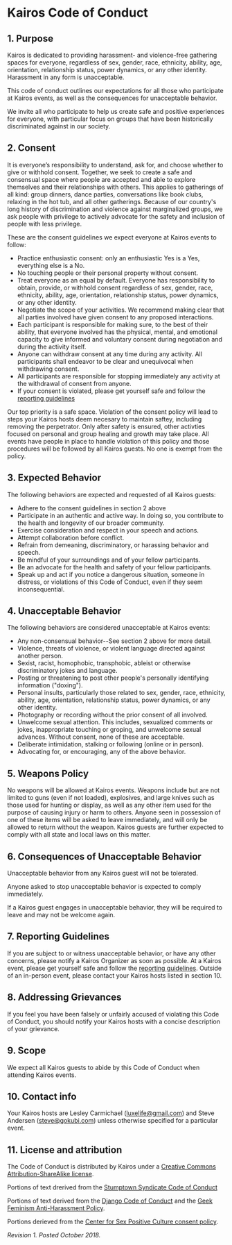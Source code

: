 # Kairos Code of Conduct

## 1. Purpose

Kairos is dedicated to providing harassment- and violence-free gathering spaces for everyone, regardless of sex, gender, race, ethnicity, ability, age, orientation, relationship status, power dynamics, or any other identity. Harassment in any form is unacceptable.

This code of conduct outlines our expectations for all those who participate at Kairos events, as well as the consequences for unacceptable behavior.

We invite all who participate to help us create safe and positive experiences for everyone, with particular focus on groups that have been historically discriminated against in our society.

## 2. Consent

It is everyone’s responsibility to understand, ask for, and choose whether to give or withhold consent. Together, we seek to create a safe and consensual space where people are accepted and able to explore themselves and their relationships with others. This applies to gatherings of all kind: group dinners, dance parties, conversations like book clubs, relaxing in the hot tub, and all other gatherings. Because of our country's long history of discrimination and violence against marginalized groups, we ask people with privilege to actively advocate for the safety and inclusion of people with less privilege.

These are the consent guidelines we expect everyone at Kairos events to follow:

  * Practice enthusiastic consent: only an enthusiastic Yes is a Yes, everything else is a No.
  * No touching people or their personal property without consent.
  * Treat everyone as an equal by default. Everyone has responsibility to obtain, provide, or withhold consent regardless of sex, gender, race, ethnicity, ability, age, orientation, relationship status, power dynamics, or any other identity.
  * Negotiate the scope of your activities. We recommend making clear that all parties involved have given consent to any proposed interactions.
  * Each participant is responsible for making sure, to the best of their ability, that everyone involved has the physical, mental, and emotional capacity to give informed and voluntary consent during negotiation and during the activity itself.
  * Anyone can withdraw consent at any time during any activity. All participants shall endeavor to be clear and unequivocal when withdrawing consent.
  * All participants are responsible for stopping immediately any activity at the withdrawal of consent from anyone.
  * If your consent is violated, please get yourself safe and follow the [reporting guidelines](https://gokubi.github.io/policies/reporting_guidelines.html)
  
  Our top priority is a safe space. Violation of the consent policy will lead to steps your Kairos hosts deem necesary to maintain saftey, including removing the perpetrator. Only after safety is ensured, other activties focused on personal and group healing and growth may take place. All events have people in place to handle violation of this policy and those procedures will be followed by all Kairos guests. No one is exempt from the policy.

## 3. Expected Behavior

The following behaviors are expected and requested of all Kairos guests:

  * Adhere to the consent guidelines in section 2 above
  * Participate in an authentic and active way. In doing so, you contribute to the health and longevity of our broader community.
  * Exercise consideration and respect in your speech and actions.
  * Attempt collaboration before conflict.
  * Refrain from demeaning, discriminatory, or harassing behavior and speech.
  * Be mindful of your surroundings and of your fellow participants.
  * Be an advocate for the health and safety of your fellow participants.
  * Speak up and act if you notice a dangerous situation, someone in distress, or violations of this Code of Conduct, even if they seem inconsequential.

## 4. Unacceptable Behavior

The following behaviors are considered unacceptable at Kairos events:

  * Any non-consensual behavior--See section 2 above for more detail.
  * Violence, threats of violence, or violent language directed against another person.
  * Sexist, racist, homophobic, transphobic, ableist or otherwise discriminatory jokes and language.
  * Posting or threatening to post other people's personally identifying information ("doxing").
  * Personal insults, particularly those related to sex, gender, race, ethnicity, ability, age, orientation, relationship status, power dynamics, or any other identity.
  * Photography or recording without the prior consent of all involved.
  * Unwelcome sexual attention. This includes, sexualized comments or jokes, inappropriate touching or groping, and unwelcome sexual advances. Without consent, none of these are acceptable.
  * Deliberate intimidation, stalking or following (online or in person).
  * Advocating for, or encouraging, any of the above behavior.

## 5. Weapons Policy

No weapons will be allowed at Kairos events. Weapons include but are not limited to guns (even if not loaded), explosives, and large knives such as those used for hunting or display, as well as any other item used for the purpose of causing injury or harm to others. Anyone seen in possession of one of these items will be asked to leave immediately, and will only be allowed to return without the weapon. Kairos guests are further expected to comply with all state and local laws on this matter.

## 6. Consequences of Unacceptable Behavior

Unacceptable behavior from any Kairos guest will not be tolerated.

Anyone asked to stop unacceptable behavior is expected to comply immediately.

If a Kairos guest engages in unacceptable behavior, they will be required to leave and may not be welcome again.

## 7. Reporting Guidelines

If you are subject to or witness unacceptable behavior, or have any other concerns, please notify a Kairos Organizer as soon as possible. At a Kairos event, please get yourself safe and follow the [reporting guidelines](https://gokubi.github.io/policies/reporting_guidelines.html). Outside of an in-person event, please contact your Kairos hosts listed in section 10.

## 8. Addressing Grievances

If you feel you have been falsely or unfairly accused of violating this Code of Conduct, you should notify your Kairos hosts with a concise description of your grievance.

## 9. Scope

We expect all Kairos guests to abide by this Code of Conduct when attending Kairos events.

## 10. Contact info

Your Kairos hosts are Lesley Carmichael (<luxelife@gmail.com>) and Steve Andersen (<steve@gokubi.com>) unless otherwise specified for a particular event.

## 11. License and attribution

The Code of Conduct is distributed by Kairos under a [Creative Commons Attribution-ShareAlike license](http://creativecommons.org/licenses/by-sa/3.0/). 

Portions of text drerived from the [Stumptown Syndicate Code of Conduct](https://github.com/stumpsyn/policies)

Portions of text derived from the [Django Code of Conduct](https://www.djangoproject.com/conduct/) and the [Geek Feminism Anti-Harassment Policy](http://geekfeminism.wikia.com/wiki/Conference_anti-harassment/Policy).

Portions derieved from the [Center for Sex Positive Culture consent policy](https://thefspc.org/consent-policy/).

_Revision 1. Posted October 2018._